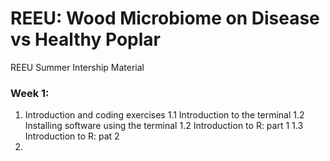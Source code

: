 # REEU: Wood Microbiome on Disease vs Healthy Poplar

REEU Summer Intership Material 

### Week 1:
1. Introduction and coding exercises
1.1 Introduction to the terminal
1.2 Installing software using the terminal
1.2 Introduction to R: part 1
1.3 Introduction to R: pat 2
2. 

